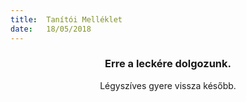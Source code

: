 ```yaml
---
title:  Tanítói Melléklet
date:   18/05/2018
---
```


### <center>Erre a leckére dolgozunk.</center>
<center>Légyszíves gyere vissza később.</center>